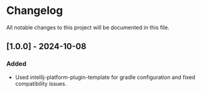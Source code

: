 # Changelog

All notable changes to this project will be documented in this file.

## [1.0.0] - 2024-10-08
### Added
- Used intellij-platform-plugin-template for gradle configuration and fixed compatibility issues.